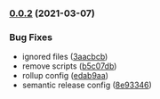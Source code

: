 ### [0.0.2](https://github.com/hitechline/next-mdx/compare/v0.0.1...v0.0.2) (2021-03-07)


### Bug Fixes

* ignored files ([3aacbcb](https://github.com/hitechline/next-mdx/commit/3aacbcbd95b141fa744155b539237f04138a30b3))
* remove scripts ([b5c07db](https://github.com/hitechline/next-mdx/commit/b5c07db370a42e02c2103167e242a13a27b8d960))
* rollup config ([edab9aa](https://github.com/hitechline/next-mdx/commit/edab9aa94404d2ddc25d3823f2378c464d41b907))
* semantic release config ([8e93346](https://github.com/hitechline/next-mdx/commit/8e93346b94562ebb0ecea345119630b41124a90d))
